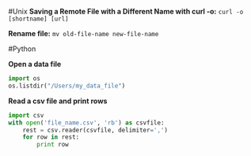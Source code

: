 #Unix
**Saving a Remote File with a Different Name with curl -o:**
```curl -o [shortname] [url] ```

**Rename file:**
```mv old-file-name new-file-name```



#Python

**Open a data file**
```python
import os
os.listdir("/Users/my_data_file")
```

**Read a csv file and print rows**
```python
import csv
with open('file_name.csv', 'rb') as csvfile:
    rest = csv.reader(csvfile, delimiter=',')
    for row in rest:
        print row
```
